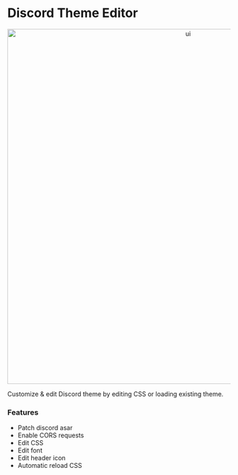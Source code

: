 # Discord Theme Editor

<p align="center">
  <img src="https://i.imgur.com/KmgASpx.gif" width="800" title="ui">
</p>

Customize & edit Discord theme by editing CSS or loading existing theme.

### Features
- Patch discord asar
- Enable CORS requests
- Edit CSS
- Edit font
- Edit header icon
- Automatic reload CSS
